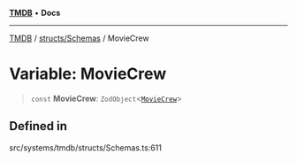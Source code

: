 [**TMDB**](../../../README.md) • **Docs**

***

[TMDB](../../../README.md) / [structs/Schemas](../README.md) / MovieCrew

# Variable: MovieCrew

> `const` **MovieCrew**: `ZodObject`\<[`MovieCrew`](../type-aliases/MovieCrew.md)\>

## Defined in

src/systems/tmdb/structs/Schemas.ts:611
